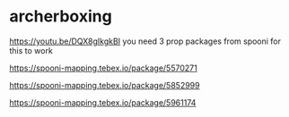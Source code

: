 # archerboxing
https://youtu.be/DQX8gIkgkBI
you need 3 prop packages from spooni for this to work

https://spooni-mapping.tebex.io/package/5570271

https://spooni-mapping.tebex.io/package/5852999

https://spooni-mapping.tebex.io/package/5961174
